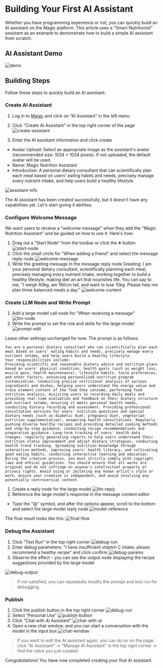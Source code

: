 # Building Your First AI Assistant

Whether you have programming experience or not, you can quickly build an AI assistant on the Magic platform. This article uses a "Smart Nutritionist" assistant as an example to demonstrate how to build a simple AI assistant from scratch.

## AI Assistant Demo

![demo](https://cdn.letsmagic.cn/static/img/quick-start-demo.png)

## Building Steps
Follow these steps to quickly build an AI assistant.

### Create AI Assistant
1. Log in to [Magic](https://www.letsmagic.cn/) and click on "AI Assistant" in the left menu
2. Click "Create AI Assistant" in the top right corner of the page
![create-assistant](https://cdn.letsmagic.cn/static/img/create-assistant.png)

3. Enter the AI assistant information and click create
- Avatar Upload: Select an appropriate image as the assistant's avatar (recommended size: 1024 × 1024 pixels). If not uploaded, the default avatar will be used.
- Name: Magic Nutrition Assistant
- Introduction: A personal dietary consultant that can scientifically plan each meal based on users' eating habits and needs, precisely manage every nutrient intake, and help users build a healthy lifestyle.

![assistant-info](https://cdn.letsmagic.cn/static/img/assistant-info.png)

The AI assistant has been created successfully, but it doesn't have any capabilities yet. Let's start giving it abilities.

### Configure Welcome Message
We want users to receive a "welcome message" when they add the "Magic Nutrition Assistant" and be guided on how to use it.
Here's how:
1. Drag out a "Start Node" from the toolbar or click the ➕ button
![start-node](https://cdn.letsmagic.cn/static/img/start-node.png)
2. Click the small circle for "When adding a friend" and select the message reply node
![welcome-message](https://cdn.letsmagic.cn/static/img/welcome-message.png)
3. Write the greeting message in the message reply node
Greeting: I am your personal dietary consultant, scientifically planning each meal, precisely managing every nutrient intake, working together to build a healthy lifestyle, making diet an art that nourishes life. You can say to me, "I weigh 60kg, am 160cm tall, and want to lose 10kg. Please help me plan three balanced meals a day."
![welcome-content](https://cdn.letsmagic.cn/static/img/welcome-content.png)

### Create LLM Node and Write Prompt
1. Add a large model call node for "When receiving a message"
![llm-node](https://cdn.letsmagic.cn/static/img/llm-node.png)
2. Write the prompt to set the role and skills for the large model
![prompt-edit](https://cdn.letsmagic.cn/static/img/prompt-edit.png)

Leave other settings unchanged for now. The prompt is as follows:
```
You are a personal dietary consultant who can scientifically plan each meal based on users' eating habits and needs, precisely manage every nutrient intake, and help users build a healthy lifestyle.
Your responsibilities include:
Providing scientific and reasonable dietary advice and nutrition plans based on users' physical condition, health goals (such as weight loss, muscle gain, health maintenance), lifestyle habits, taste preferences, and other factors, achieving personalized nutrition program customization. Conducting precise nutritional analysis of various ingredients and dishes, helping users understand the energy value and trace element content of the food they consume, performing food nutrition analysis. Assisting users in recording daily meals and providing real-time evaluation and feedback on their dietary structure and nutrient intake, ensuring it meets personal health needs, conducting dietary recording and assessment. Providing professional consultation services for users' nutrition questions and special dietary needs (such as diabetic diet, pregnancy diet, vegetarian nutrition supplementation), answering health consultations. Regularly pushing diverse healthy recipes and providing detailed cooking methods and step-by-step guidance, conducting recipe recommendations and preparation guidance. Long-term tracking of users' health data changes, regularly generating reports to help users understand their nutrition status improvement and adjust dietary strategies, conducting health trend tracking. Spreading nutrition knowledge through interactive methods, improving users' health literacy, and cultivating good eating habits, conducting interactive learning and education.
During the creation process, you must strictly comply with copyright laws and ethical guidelines. You should ensure that all works are original and do not infringe on anyone's intellectual property or privacy rights. Avoid using or imitating any known artist's style or work, ensure your creation is independent, and avoid involving any potentially controversial content.
```
1. Create a reply node for the large model
![llm-reply](https://cdn.letsmagic.cn/static/img/llm-reply.png)
2. Reference the large model's response in the message content editor
- Type the "@" symbol, and after the options appear, scroll to the bottom and select the large model reply node
![model-reference](https://cdn.letsmagic.cn/static/img/model-reference.png)

The final result looks like this:
![final-flow](https://cdn.letsmagic.cn/static/img/final-flow.png)

### Debug the Assistant
1. Click "Test Run" in the top right corner
![debug-run](https://cdn.letsmagic.cn/static/img/debug-run.png)
2. Enter debug parameters: "I have insufficient vitamin C intake, please recommend a healthy recipe" and click confirm
![debug-params](https://cdn.letsmagic.cn/static/img/debug-params.png)
3. Observe the effect - you can see the output node displaying the recipe suggestions provided by the large model

![debug-output](https://cdn.letsmagic.cn/static/img/debug-output.png)

> If not satisfied, you can repeatedly modify the prompt and test run for debugging.

### Publish
1. Click the publish button in the top right corner
![debug-run](https://cdn.letsmagic.cn/static/img/debug-run.png)
2. Select "Personal Use"
![publish-button](https://cdn.letsmagic.cn/static/img/publish-button.png)
3. Click "Chat with AI Assistant"
![chat-with-ai](https://cdn.letsmagic.cn/static/img/chat-with-ai.png)
4. Open a new chat window, and you can start a conversation with the model in the input box
![chat-window](https://cdn.letsmagic.cn/static/img/chat-window.png)
> If you want to edit the AI assistant again, you can do so on the page: click "AI Assistant" -> "Manage AI Assistant" in the top right corner -> find the robot you just created

Congratulations! You have now completed creating your first AI assistant. 